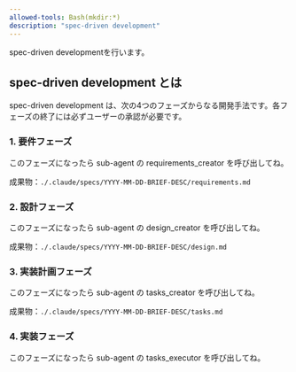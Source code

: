 ```yaml
---
allowed-tools: Bash(mkdir:*)
description: "spec-driven development"
---
```


spec-driven developmentを行います。

## spec-driven development とは

spec-driven development は、次の4つのフェーズからなる開発手法です。各フェーズの終了には必ずユーザーの承認が必要です。

### 1. 要件フェーズ

このフェーズになったら sub-agent の requirements_creator を呼び出してね。

成果物：`./.claude/specs/YYYY-MM-DD-BRIEF-DESC/requirements.md`

### 2. 設計フェーズ

このフェーズになったら sub-agent の design_creator を呼び出してね。

成果物：`./.claude/specs/YYYY-MM-DD-BRIEF-DESC/design.md`

### 3. 実装計画フェーズ

このフェーズになったら sub-agent の tasks_creator を呼び出してね。

成果物：`./.claude/specs/YYYY-MM-DD-BRIEF-DESC/tasks.md`

### 4. 実装フェーズ

このフェーズになったら sub-agent の tasks_executor を呼び出してね。
